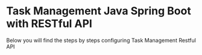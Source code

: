 # Task Management Java Spring Boot with RESTful API
Below you will find the steps by steps configuring Task Management Restful API
